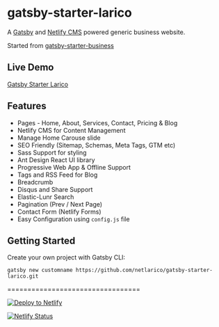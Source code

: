 # gatsby-starter-larico

A [Gatsby](https://www.gatsbyjs.org/) and [Netlify CMS](https://www.netlifycms.org) powered generic business website.

Started from [gatsby-starter-business](https://github.com/v4iv/gatsby-starter-business)

## Live Demo

[Gatsby Starter Larico](https://gatsby-starter.larico.net/)

## Features

- Pages - Home, About, Services, Contact, Pricing & Blog
- Netlify CMS for Content Management
- Manage Home Carouse slide
- SEO Friendly (Sitemap, Schemas, Meta Tags, GTM etc)
- Sass Support for styling
- Ant Design React UI library
- Progressive Web App & Offline Support
- Tags and RSS Feed for Blog
- Breadcrumb
- Disqus and Share Support
- Elastic-Lunr Search
- Pagination (Prev / Next Page)
- Contact Form (Netlify Forms)
- Easy Configuration using `config.js` file

## Getting Started

Create your own project with Gatsby CLI:

```shell
gatsby new customname https://github.com/netlarico/gatsby-starter-larico.git
```

=================================

<a href="https://app.netlify.com/start/deploy?repository=https://github.com/netlarico/gatsby-starter-larico&amp;stack=cms"><img src="https://www.netlify.com/img/deploy/button.svg" alt="Deploy to Netlify"></a>

[![Netlify Status](https://api.netlify.com/api/v1/badges/3e496c16-353f-4f0b-97fc-e5b413f4a713/deploy-status)](https://app.netlify.com/sites/gatsby-starter-larico/deploys)
